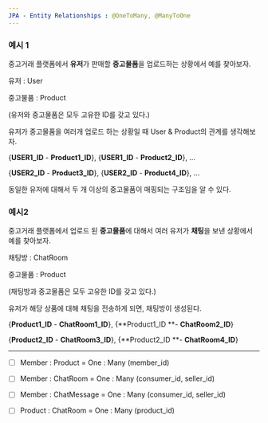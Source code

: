 ```yaml
---
JPA - Entity Relationships : @OneToMany, @ManyToOne 
---
```


### 예시 1

중고거래 플랫폼에서 **유저**가 판매할 **중고물품**을 업로드하는 상황에서 예를 찾아보자. 

유저 : User 

중고물품 : Product 

(유저와 중고물품은 모두 고유한 ID를 갖고 있다.)

유저가 중고물품을 여러개 업로드 하는 상황일 때 User & Product의 관계를 생각해보자.

{**USER1_ID** - **Product1_ID**}, {**USER1_ID** - **Product2_ID**}, ... 

{**USER2_ID** - **Product3_ID**}, {**USER2_ID** - **Product4_ID**}, ... 

동일한 유저에 대해서 두 개 이상의 중고물품이 매핑되는 구조임을 알 수 있다.

### 예시2

중고거래 플랫폼에서 업로드 된 **중고물품**에 대해서 여러 유저가 **채팅**을 보낸 상황에서 예를 찾아보자. 

채팅방 : ChatRoom

중고물품 : Product 

(채팅방과 중고물품은 모두 고유한 ID를 갖고 있다.)

유저가 해당 상품에 대해 채팅을 전송하게 되면, 채팅방이 생성된다. 

{**Product1_ID** - **ChatRoom1_ID**}, {**Product1_ID **- **ChatRoom2_ID**}

{**Product2_ID** - **ChatRoom3_ID**}, {**Product2_ID **- **ChatRoom4_ID**}

___

- [ ] Member : Product = One : Many (member_id)
- [ ] Member : ChatRoom = One : Many (consumer_id, seller_id)
- [ ] Member : ChatMessage = One : Many (consumer_id, seller_id)
- [ ] Product : ChatRoom = One : Many (product_id)



